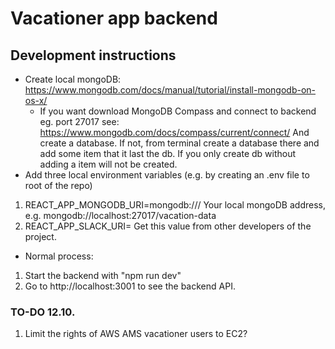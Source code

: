 # Vacationer app backend

## Development instructions
* Create local mongoDB: 
    https://www.mongodb.com/docs/manual/tutorial/install-mongodb-on-os-x/
    - If you want download MongoDB Compass and connect to backend eg. port 27017 see: 
    https://www.mongodb.com/docs/compass/current/connect/ And create a database. 
    If not, from terminal create a database there and add some item that it last the db. If you only create db without adding a item will not be created.
* Add three local environment variables (e.g. by creating an .env file to root of the repo)
1. REACT_APP_MONGODB_URI=mongodb://<port>/<db name> Your local mongoDB address, e.g. mongodb://localhost:27017/vacation-data
2. REACT_APP_SLACK_URI=<Slack webhook address> Get this value from other developers of the project.

* Normal process:
1. Start the backend with "npm run dev"
2. Go to http://localhost:3001 to see the backend API.

### TO-DO 12.10.
1. Limit the rights of AWS AMS vacationer users to EC2?